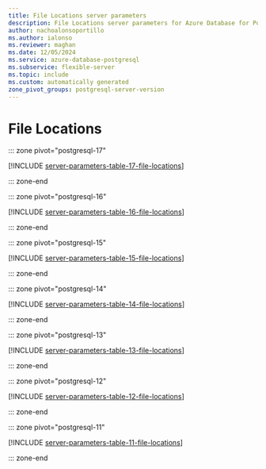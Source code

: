 ```yaml
---
title: File Locations server parameters
description: File Locations server parameters for Azure Database for PostgreSQL - Flexible Server.
author: nachoalonsoportillo
ms.author: ialonso
ms.reviewer: maghan
ms.date: 12/05/2024
ms.service: azure-database-postgresql
ms.subservice: flexible-server
ms.topic: include
ms.custom: automatically generated
zone_pivot_groups: postgresql-server-version
---
```

# File Locations


::: zone pivot="postgresql-17"

[!INCLUDE [server-parameters-table-17-file-locations](./includes/server-parameters-table-17-file-locations.md)]

::: zone-end


::: zone pivot="postgresql-16"

[!INCLUDE [server-parameters-table-16-file-locations](./includes/server-parameters-table-16-file-locations.md)]

::: zone-end


::: zone pivot="postgresql-15"

[!INCLUDE [server-parameters-table-15-file-locations](./includes/server-parameters-table-15-file-locations.md)]

::: zone-end


::: zone pivot="postgresql-14"

[!INCLUDE [server-parameters-table-14-file-locations](./includes/server-parameters-table-14-file-locations.md)]

::: zone-end


::: zone pivot="postgresql-13"

[!INCLUDE [server-parameters-table-13-file-locations](./includes/server-parameters-table-13-file-locations.md)]

::: zone-end


::: zone pivot="postgresql-12"

[!INCLUDE [server-parameters-table-12-file-locations](./includes/server-parameters-table-12-file-locations.md)]

::: zone-end


::: zone pivot="postgresql-11"

[!INCLUDE [server-parameters-table-11-file-locations](./includes/server-parameters-table-11-file-locations.md)]

::: zone-end


